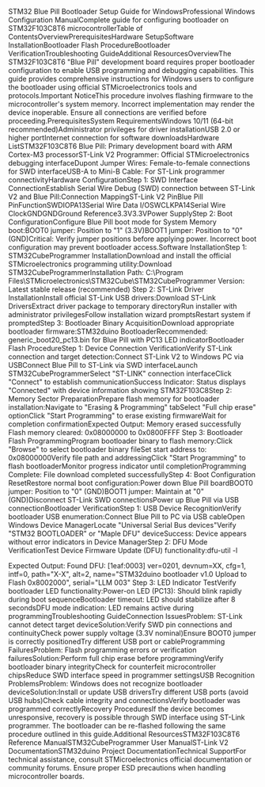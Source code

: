 STM32 Blue Pill Bootloader Setup Guide for WindowsProfessional Windows Configuration ManualComplete guide for configuring bootloader on STM32F103C8T6 microcontrollerTable of ContentsOverviewPrerequisitesHardware SetupSoftware InstallationBootloader Flash ProcedureBootloader VerificationTroubleshooting GuideAdditional Resources<a name="overview"></a>OverviewThe STM32F103C8T6 "Blue Pill" development board requires proper bootloader configuration to enable USB programming and debugging capabilities. This guide provides comprehensive instructions for Windows users to configure the bootloader using official STMicroelectronics tools and protocols.Important NoticeThis procedure involves flashing firmware to the microcontroller's system memory. Incorrect implementation may render the device inoperable. Ensure all connections are verified before proceeding.<a name="prerequisites"></a>PrerequisitesSystem RequirementsWindows 10/11 (64-bit recommended)Administrator privileges for driver installationUSB 2.0 or higher portInternet connection for software downloadsHardware ListSTM32F103C8T6 Blue Pill: Primary development board with ARM Cortex-M3 processorST-Link V2 Programmer: Official STMicroelectronics debugging interfaceDupont Jumper Wires: Female-to-female connections for SWD interfaceUSB-A to Mini-B Cable: For ST-Link programmer connectivity<a name="hardware"></a>Hardware ConfigurationStep 1: SWD Interface ConnectionEstablish Serial Wire Debug (SWD) connection between ST-Link V2 and Blue Pill:Connection MappingST-Link V2 PinBlue Pill PinFunctionSWDIOPA13Serial Wire Data I/OSWCLKPA14Serial Wire ClockGNDGNDGround Reference3.3V3.3VPower SupplyStep 2: Boot ConfigurationConfigure Blue Pill boot mode for System Memory boot:BOOT0 jumper: Position to "1" (3.3V)BOOT1 jumper: Position to "0" (GND)Critical: Verify jumper positions before applying power. Incorrect boot configuration may prevent bootloader access.<a name="software"></a>Software InstallationStep 1: STM32CubeProgrammer InstallationDownload and install the official STMicroelectronics programming utility:Download STM32CubeProgrammerInstallation Path: C:\Program Files\STMicroelectronics\STM32Cube\STM32CubeProgrammer
Version: Latest stable release (recommended)
Step 2: ST-Link Driver InstallationInstall official ST-Link USB drivers:Download ST-Link DriversExtract driver package to temporary directoryRun installer with administrator privilegesFollow installation wizard promptsRestart system if promptedStep 3: Bootloader Binary AcquisitionDownload appropriate bootloader firmware:STM32duino BootloaderRecommended: generic_boot20_pc13.bin for Blue Pill with PC13 LED indicator<a name="bootloader"></a>Bootloader Flash ProcedureStep 1: Device Connection VerificationVerify ST-Link connection and target detection:Connect ST-Link V2 to Windows PC via USBConnect Blue Pill to ST-Link via SWD interfaceLaunch STM32CubeProgrammerSelect "ST-LINK" connection interfaceClick "Connect" to establish communicationSuccess Indicator: Status displays "Connected" with device information showing STM32F103C8Step 2: Memory Sector PreparationPrepare flash memory for bootloader installation:Navigate to "Erasing & Programming" tabSelect "Full chip erase" optionClick "Start Programming" to erase existing firmwareWait for completion confirmationExpected Output:
Memory erased successfully
Flash memory cleared: 0x08000000 to 0x0800FFFF
Step 3: Bootloader Flash ProgrammingProgram bootloader binary to flash memory:Click "Browse" to select bootloader binary fileSet start address to: 0x08000000Verify file path and addressingClick "Start Programming" to flash bootloaderMonitor progress indicator until completionProgramming Complete: File download completed successfullyStep 4: Boot Configuration ResetRestore normal boot configuration:Power down Blue Pill boardBOOT0 jumper: Position to "0" (GND)BOOT1 jumper: Maintain at "0" (GND)Disconnect ST-Link SWD connectionsPower up Blue Pill via USB connection<a name="verification"></a>Bootloader VerificationStep 1: USB Device RecognitionVerify bootloader USB enumeration:Connect Blue Pill to PC via USB cableOpen Windows Device ManagerLocate "Universal Serial Bus devices"Verify "STM32 BOOTLOADER" or "Maple DFU" deviceSuccess: Device appears without error indicators in Device ManagerStep 2: DFU Mode VerificationTest Device Firmware Update (DFU) functionality:dfu-util -l

Expected Output:
Found DFU: [1eaf:0003] ver=0201, devnum=XX, cfg=1, intf=0, path="X-X", alt=2, name="STM32duino bootloader v1.0  Upload to Flash 0x8002000", serial="LLM 003"
Step 3: LED Indicator TestVerify bootloader LED functionality:Power-on LED (PC13): Should blink rapidly during boot sequenceBootloader timeout: LED should stabilize after 8 secondsDFU mode indication: LED remains active during programming<a name="troubleshooting"></a>Troubleshooting GuideConnection IssuesProblem: ST-Link cannot detect target deviceSolution:Verify SWD pin connections and continuityCheck power supply voltage (3.3V nominal)Ensure BOOT0 jumper is correctly positionedTry different USB port or cableProgramming FailuresProblem: Flash programming errors or verification failuresSolution:Perform full chip erase before programmingVerify bootloader binary integrityCheck for counterfeit microcontroller chipsReduce SWD interface speed in programmer settingsUSB Recognition ProblemsProblem: Windows does not recognize bootloader deviceSolution:Install or update USB driversTry different USB ports (avoid USB hubs)Check cable integrity and connectionsVerify bootloader was programmed correctlyRecovery ProceduresIf the device becomes unresponsive, recovery is possible through SWD interface using ST-Link programmer. The bootloader can be re-flashed following the same procedure outlined in this guide.<a name="resources"></a>Additional ResourcesSTM32F103C8T6 Reference ManualSTM32CubeProgrammer User ManualST-Link V2 DocumentationSTM32duino Project DocumentationTechnical SupportFor technical assistance, consult STMicroelectronics official documentation or community forums. Ensure proper ESD precautions when handling microcontroller boards.
